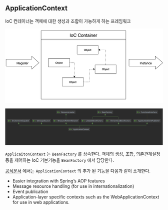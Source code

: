 ## ApplicationContext

IoC 컨테이너는 객체에 대한 생성과 조합이 가능하게 하는 프레임워크

![img.png](images/img3.png)

![img_1.png](images/img4.png)

`ApplicaitonContext` 는 `BeanFactory` 를 상속한다.
객체의 생성, 조합, 의존관계설정 등을 제어하는 IoC 기본기능을 `BeanFactory` 에서 담당한다.

[공식문서](https://docs.spring.io/spring-framework/docs/current/reference/html/core.html#beans-introduction)
에서는 `ApplicationContext` 의 추가 된 기능을 다음과 같이 소개한다.

- Easier integration with Spring’s AOP features
- Message resource handling (for use in internationalization)
- Event publication
- Application-layer specific contexts such as the WebApplicationContext for use in web applications.

